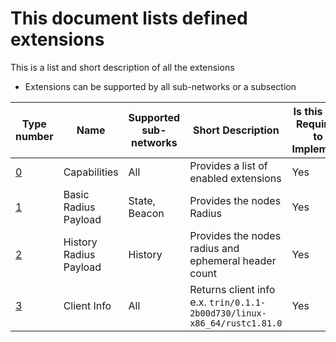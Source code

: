 # This document lists defined extensions
This is a list and short description of all the extensions

- Extensions can be supported by all sub-networks or a subsection


| Type number  |  Name | Supported sub-networks  | Short Description  | Is this call Required to Implement  |
|---|---|---|---|---|
| [0](extensions/type-0.md)  |  Capabilities | All  | Provides a list of enabled extensions  |  Yes  |
| [1](extensions/type-1.md)  |  Basic Radius Payload | State, Beacon | Provides the nodes Radius  |  Yes  |
| [2](extensions/type-2.md)  | History Radius Payload  |  History | Provides the nodes radius and ephemeral header count  |  Yes  |
| [3](extensions/type-3.md)  |  Client Info | All  | Returns client info e.x. `trin/0.1.1-2b00d730/linux-x86_64/rustc1.81.0`  |  Yes  |
